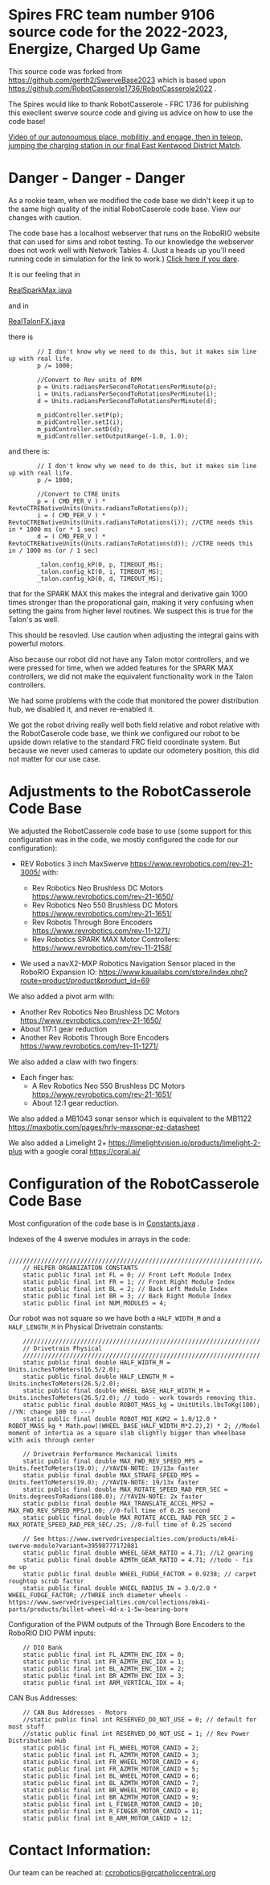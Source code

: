 # Spires FRC team number 9106 source code for the 2022-2023, Energize, Charged Up Game

This source code was forked from https://github.com/gerth2/SwerveBase2023 which is based upon https://github.com/RobotCasserole1736/RobotCasserole2022 .

The Spires would like to thank RobotCasserole - FRC 1736 for publishing this execllent swerve source code and giving us advice on how to use the code base!

[Video of our autonoumous place, mobilitiy, and engage, then in teleop, jumping the charging station in our final East Kentwood District Match](https://www.youtube.com/watch?v=HQKJHTP1DtY).

# Danger - Danger - Danger

As a rookie team, when we modified the code base we didn't keep it up to the same high quality of the initial RobotCaserole code base. View our changes with caution.

The code base has a localhost webserver that runs on the RoboRIO website that can used for sims and robot testing.  To our knowledge the webserver does not work well with Network Tables 4. (Just a heads up you'll need running code in simulation for the link to work.) [Click here if you dare](http://localhost:5805/).

It is our feeling that in 

[RealSparkMax.java](./RobotCode/src/main/java/frc/hardwareWrappers/MotorCtrl/SparkMax/RealSparkMax.java)

and in

[RealTalonFX.java](./RobotCode/src/main/java/frc/hardwareWrappers/MotorCtrl/TalonFX/RealTalonFX.java)

there is 

```
        // I don't know why we need to do this, but it makes sim line up with real life.
        p /= 1000;

        //Convert to Rev units of RPM
        p = Units.radiansPerSecondToRotationsPerMinute(p);
        i = Units.radiansPerSecondToRotationsPerMinute(i);
        d = Units.radiansPerSecondToRotationsPerMinute(d);

        m_pidController.setP(p);
        m_pidController.setI(i);
        m_pidController.setD(d);
        m_pidController.setOutputRange(-1.0, 1.0);
```

and there is:

```
        // I don't know why we need to do this, but it makes sim line up with real life.
        p /= 1000;

        //Convert to CTRE Units
        p = ( CMD_PER_V ) *  RevtoCTRENativeUnits(Units.radiansToRotations(p));
        i = ( CMD_PER_V ) *  RevtoCTRENativeUnits(Units.radiansToRotations(i)); //CTRE needs this in * 1000 ms (or * 1 sec)
        d = ( CMD_PER_V ) *  RevtoCTRENativeUnits(Units.radiansToRotations(d)); //CTRE needs this in / 1000 ms (or / 1 sec)

        _talon.config_kP(0, p, TIMEOUT_MS);
        _talon.config_kI(0, i, TIMEOUT_MS);
        _talon.config_kD(0, d, TIMEOUT_MS);
```

that for the SPARK MAX this makes the integral and derivative gain 1000 times stronger than the proporational gain, making it very confusing when setting the gains from higher level routines.  We suspect this is true for the Talon's as well.

This should be resovled. Use caution when adjusting the integral gains with powerful motors.

Also because our robot did not have any Talon motor controllers, and we were pressed for time, when we added features for the SPARK MAX controllers, we did not make the equivalent functionality work in the Talon controllers.

We had some problems with the code that monitored the power distribution hub, we disabled it, and never re-enabled it.

We got the robot driving really well both field relative and robot relative with the RobotCaserole code base, we think we configured our robot to be upside down relative to the standard FRC field coordinate system. But because we never used cameras to update our odometery position, this did not matter for our use case.


# Adjustments to the RobotCasserole Code Base
We adjusted the RobotCasserole code base to use (some support for this configuration was in the code, we mostly configured the code for our configuration):

* REV Robotics 3 inch MaxSwerve  https://www.revrobotics.com/rev-21-3005/ with:
  * Rev Robotics Neo Brushless DC Motors https://www.revrobotics.com/rev-21-1650/
  * Rev Robotics Neo 550 Brushless DC Motors https://www.revrobotics.com/rev-21-1651/
  * Rev Robotis Through Bore Encoders https://www.revrobotics.com/rev-11-1271/
  * Rev Robotics SPARK MAX Motor Controllers: https://www.revrobotics.com/rev-11-2158/

* We used a navX2-MXP Robotics Navigation Sensor placed in the RoboRIO Expansion IO: https://www.kauailabs.com/store/index.php?route=product/product&product_id=69

We also added a pivot arm with:

  * Another Rev Robotics Neo Brushless DC Motors https://www.revrobotics.com/rev-21-1650/
  * About 117:1 gear reduction
  * Another Rev Robotis Through Bore Encoders https://www.revrobotics.com/rev-11-1271/

We also added a claw with two fingers:
  * Each finger has:
    * A Rev Robotics Neo 550 Brushless DC Motors https://www.revrobotics.com/rev-21-1651/
    * About 12:1 gear reduction.

We also added a MB1043 sonar sensor which is equivalent to the MB1122 https://maxbotix.com/pages/hrlv-maxsonar-ez-datasheet

We also added a Limelight 2+ https://limelightvision.io/products/limelight-2-plus with a google coral https://coral.ai/ 

# Configuration of the RobotCasserole Code Base

Most configuration of the code base is in [Constants.java](./RobotCode/src/main/java/frc/Constants.java) .

Indexes of the 4 swerve modules in arrays in the code:

```
    /////////////////////////////////////////////////////////////////////////////////////////////////////////////
    // HELPER ORGANIZATION CONSTANTS
    static public final int FL = 0; // Front Left Module Index
    static public final int FR = 1; // Front Right Module Index
    static public final int BL = 2; // Back Left Module Index
    static public final int BR = 3; // Back Right Module Index
    static public final int NUM_MODULES = 4;
```


Our robot was not square so we have both a `HALF_WIDTH_M` and a `HALF_LENGTH_M` in Physical Drivetrain constants:

```
    //////////////////////////////////////////////////////////////////
    // Drivetrain Physical
    //////////////////////////////////////////////////////////////////
    static public final double HALF_WIDTH_M = Units.inchesToMeters(16.5/2.0);
    static public final double HALF_LENGTH_M = Units.inchesToMeters(26.5/2.0);
    static public final double WHEEL_BASE_HALF_WIDTH_M = Units.inchesToMeters(26.5/2.0); // todo - work towards removing this.
    static public final double ROBOT_MASS_kg = UnitUtils.lbsToKg(100); //YN: change 100 to ---?
    static public final double ROBOT_MOI_KGM2 = 1.0/12.0 * ROBOT_MASS_kg * Math.pow((WHEEL_BASE_HALF_WIDTH_M*2.2),2) * 2; //Model moment of intertia as a square slab slightly bigger than wheelbase with axis through center

    // Drivetrain Performance Mechanical limits
    static public final double MAX_FWD_REV_SPEED_MPS = Units.feetToMeters(19.0); //YAVIN-NOTE: 19/13x faster
    static public final double MAX_STRAFE_SPEED_MPS = Units.feetToMeters(19.0); //YAVIN-NOTE: 19/13x faster
    static public final double MAX_ROTATE_SPEED_RAD_PER_SEC = Units.degreesToRadians(180.0); //YAVIN-NOTE: 2x faster
    static public final double MAX_TRANSLATE_ACCEL_MPS2 = MAX_FWD_REV_SPEED_MPS/1.00; //0-full time of 0.25 second
    static public final double MAX_ROTATE_ACCEL_RAD_PER_SEC_2 = MAX_ROTATE_SPEED_RAD_PER_SEC/.25; //0-full time of 0.25 second

    // See https://www.swervedrivespecialties.com/products/mk4i-swerve-module?variant=39598777172081
    static public final double WHEEL_GEAR_RATIO = 4.71; //L2 gearing
    static public final double AZMTH_GEAR_RATIO = 4.71; //todo - fix me up
    static public final double WHEEL_FUDGE_FACTOR = 0.9238; // carpet roughtop scrub factor
    static public final double WHEEL_RADIUS_IN = 3.0/2.0 * WHEEL_FUDGE_FACTOR; //THREE inch diameter wheels - https://www.swervedrivespecialties.com/collections/mk4i-parts/products/billet-wheel-4d-x-1-5w-bearing-bore
```


Configuration of the PWM outputs of the Through Bore Encoders to the RoboRIO DIO PWM inputs:


```
    // DIO Bank
    static public final int FL_AZMTH_ENC_IDX = 0; 
    static public final int FR_AZMTH_ENC_IDX = 1;
    static public final int BL_AZMTH_ENC_IDX = 2;
    static public final int BR_AZMTH_ENC_IDX = 3;
    static public final int ARM_VERTICAL_IDX = 4;
```

CAN Bus Addresses:

```
    // CAN Bus Addresses - Motors
    //static public final int RESERVED_DO_NOT_USE = 0; // default for most stuff
    //static public final int RESERVED_DO_NOT_USE = 1; // Rev Power Distribution Hub
    static public final int FL_WHEEL_MOTOR_CANID = 2;
    static public final int FL_AZMTH_MOTOR_CANID = 3;
    static public final int FR_WHEEL_MOTOR_CANID = 4;
    static public final int FR_AZMTH_MOTOR_CANID = 5;
    static public final int BL_WHEEL_MOTOR_CANID = 6;
    static public final int BL_AZMTH_MOTOR_CANID = 7;
    static public final int BR_WHEEL_MOTOR_CANID = 8;
    static public final int BR_AZMTH_MOTOR_CANID = 9;
    static public final int L_FINGER_MOTOR_CANID = 10;
    static public final int R_FINGER_MOTOR_CANID = 11;
    static public final int B_ARM_MOTOR_CANID = 12;
```

# Contact Information:

Our team can be reached at: ccrobotics@grcatholiccentral.org
